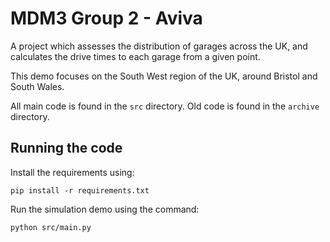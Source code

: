 # MDM3 Group 2 - Aviva
A project which assesses the distribution of garages across the UK, and calculates the drive times to each garage from a given point.

This demo focuses on the South West region of the UK, around Bristol and South Wales.

All main code is found in the `src` directory. Old code is found in the `archive` directory.

## Running the code
Install the requirements using:

```
pip install -r requirements.txt
```

Run the simulation demo using the command:

```
python src/main.py
```
